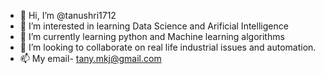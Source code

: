 - 👋 Hi, I’m @tanushri1712
- 👀 I’m interested in learning Data Science and Arificial Intelligence 
- 🌱 I’m currently learning python and Machine learning algorithms
- 💞️ I’m looking to collaborate on real life industrial issues and automation.
- 📫 My email- tany.mkj@gmail.com

<!---
tanushri1712/tanushri1712 is a ✨ special ✨ repository because its `README.md` (this file) appears on your GitHub profile.
You can click the Preview link to take a look at your changes.
--->
